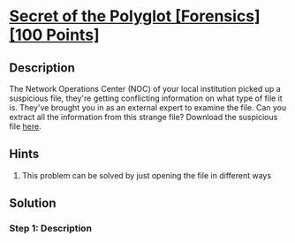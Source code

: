 # [Secret of the Polyglot [Forensics] [100 Points]](https://play.picoctf.org/practice/challenge/423?category=4&originalEvent=73&page=1) #

## Description ##
The Network Operations Center (NOC) of your local institution picked up a suspicious file, they're getting conflicting information on what type of file it is. 
They've brought you in as an external expert to examine the file. 
Can you extract all the information from this strange file?
Download the suspicious file [here](https://artifacts.picoctf.net/c_titan/8/flag2of2-final.pdf).

## Hints ##
1. This problem can be solved by just opening the file in different ways

## Solution ##

### Step 1: Description ###
